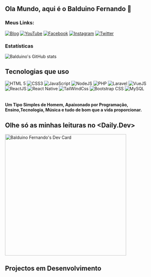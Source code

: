 ## Ola Mundo, aqui é o Balduino Fernando 👋
### Meus Links:

[![Blog](https://img.shields.io/website?label=Anciao&style=for-the-badge&url=https://www.anciao.ao/)](https://www.anciao.ao)
[![YouTube](https://img.shields.io/badge/YouTube-FF0000?style=for-the-badge&logo=youtube&logoColor=white)](https://www.youtube.com/channel/UC6kHAOv_v3lThw-FrSbuaow)
[![Facebook](https://img.shields.io/badge/Facebook-1877F2?style=for-the-badge&logo=facebook&logoColor=white)](http://www.fb.com/bafernando94)
[![Instagram](https://img.shields.io/badge/Instagram-E4405F?style=for-the-badge&logo=instagram&logoColor=white)](https://www.instagram.com/anciao_dev/)
[![Twitter](https://img.shields.io/badge/Twitter-1DA1F2?style=for-the-badge&logo=twitter&logoColor=white)](https://twitter.com/anciao_dev)

### Estatísticas
![Balduino's GitHub stats](https://github-readme-stats.vercel.app/api?username=balduinofernando&count_private=true&show_icons=true&theme=nord&hide_border=false)


## Tecnologias que uso
<div style="display:inline_block"> 
    <img src="https://img.shields.io/badge/HTML5-E34F26?style=for-the-badge&logo=html5&logoColor=white" title="HTML 5" alt="HTML 5" />
    <img src="https://img.shields.io/badge/CSS3-1572B6?style=for-the-badge&logo=css3&logoColor=white" alt="CSS3" title="CSS3" />
    <img src="https://img.shields.io/badge/JavaScript-F7DF1E?style=for-the-badge&logo=javascript&logoColor=black" alt="JavaScript" title="JavaScript" />
    <img src="https://img.shields.io/badge/Node.js-43853D?style=for-the-badge&logo=node.js&logoColor=white" alt="NodeJS" title="NodeJS" />
    <img src="https://img.shields.io/badge/PHP-777BB4?style=for-the-badge&logo=php&logoColor=white" alt="PHP" title="PHP" />
    <img src="https://img.shields.io/badge/Laravel-FF2D20?style=for-the-badge&logo=laravel&logoColor=white" alt="Laravel" title="Laravel" />
    <img src="https://img.shields.io/badge/Vue.js-35495E?style=for-the-badge&logo=vue.js&logoColor=4FC08D" alt="VueJS" title="VueJS" />
    <img src="https://img.shields.io/badge/React-20232A?style=for-the-badge&logo=react&logoColor=61DAFB" alt="ReactJS" title="ReactJS" />
    <img src="https://img.shields.io/badge/React_Native-20232A?style=for-the-badge&logo=react&logoColor=61DAFB" alt="React Native" title="React Native" />
    <img src="https://img.shields.io/badge/Tailwind_CSS-38B2AC?style=for-the-badge&logo=tailwind-css&logoColor=white" alt="TailWindCss" title="TailWindCss" />
    <img src="https://img.shields.io/badge/Bootstrap-563D7C?style=for-the-badge&logo=bootstrap&logoColor=white" alt="Bootstrap CSS" title="Bootstrap CSS" />
    <img src="https://img.shields.io/badge/MySQL-00000F?style=for-the-badge&logo=mysql&logoColor=white" alt="MySQL" title="MySQL" />
</div>
<br>

#### Um Tipo Simples de Homem, Apaixonado por Programação, Ensino,Tecnologia, Música e tudo de bom que a vida proporcionar.

## Olhe só as minhas leituras no <Daily.Dev>
<a href="https://app.daily.dev/bafernando94"><img src="https://api.daily.dev/devcards/72d75bb6533f46ddb0615539b370bafa.png?r=gyw" width="400" alt="Balduino Fernando's Dev Card"/></a>


## Projectos em Desenvolvimento


